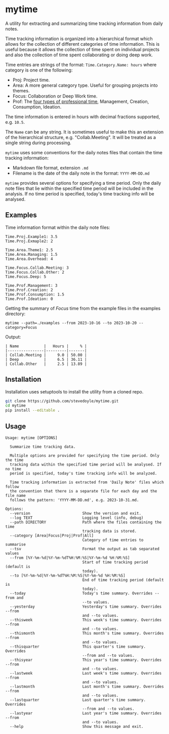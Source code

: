 # mytime

A utility for extracting and summarizing time tracking information from daily
notes.

Time tracking information is organized into a hierarchical format which allows
for the collection of different categories of time information. This is useful
because it allows the collection of time spent on individual projects and also
the collection of time spent collaborating or doing deep work.

Time entries are strings of the format: `Time.Category.Name: hours` where
category is one of the following:

- Proj: Project time.
- Area: A more general category type. Useful for grouping projects into themes.
- Focus: Collaboration or Deep Work time.
- Prof: The [four types of professional time](https://www.sahilbloom.com/newsletter/the-4-types-of-professional-time?ref=mattrutherford.co.uk), Management, Creation, Consumption, Ideation.

The time information is entered in hours with decimal fractions supported, e.g. `10.5`.

The `Name` can be any string. It is sometimes useful to make this an extension
of the hierarchical structure, e.g. "Collab.Meeting". It will be treated as a
single string during processing.

`mytime` uses some conventions for the daily notes files that contain the time
tracking information:

- Markdown file format, extension `.md`
- Filename is the date of the daily note in the format: `YYYY-MM-DD.md`

`mytime` provides several options for specifying a time period. Only the daily
note files that lie within the specified time period will be included in the
analysis. If no time period is specified, today's time tracking info will be
analysed.

## Examples

Time information format within the daily note files:

```
Time.Proj.Example1: 3.5
Time.Proj.Exmaple2: 2

Time.Area.Theme1: 2.5
Time.Area.Managing: 1.5
Time.Area.Overhead: 4

Time.Focus.Collab.Meeting: 3
Time.Focus.Collab.Other: 2
Time.Focus.Deep: 5

Time.Prof.Management: 3
Time.Prof.Creation: 2
Time.Prof.Consumption: 1.5
Time.Prof.Ideation: 0
```

Getting the summary of *Focus* time from the example files in the examples directory:
```
mytime --path=./examples --from 2023-10-16 --to 2023-10-20 --category=Focus
```

Output:
```text
| Name           |   Hours |     % |
|----------------|---------|-------|
| Collab.Meeting |     9.0 | 50.00 |
| Deep           |     6.5 | 36.11 |
| Collab.Other   |     2.5 | 13.89 |
```



## Installation

Installation uses setuptools to install the utility from a cloned repo.

```bash
git clone https://github.com/stevedoyle/mytime.git
cd mytime
pip install --editable .
```

## Usage

```
Usage: mytime [OPTIONS]

  Summarize time tracking data.

  Multiple options are provided for specifying the time period. Only the time
  tracking data within the specified time period will be analysed. If no time
  period is specified, today's time tracking info will be analyzed.

  Time tracking information is extracted from 'Daily Note' files which follow
  the convention that there is a separate file for each day and the file name
  follows the pattern: 'YYYY-MM-DD.md', e.g. 2023-10-31.md.

Options:
  --version                       Show the version and exit.
  --log TEXT                      Logging level (info, debug)
  --path DIRECTORY                Path where the files containing the time
                                  tracking data is stored.
  --category [Area|Focus|Proj|Prof|All]
                                  Category of time entries to summarise
  --tsv                           Format the output as tab separated values
  --from [%Y-%m-%d|%Y-%m-%dT%H:%M:%S|%Y-%m-%d %H:%M:%S]
                                  Start of time tracking period (default is
                                  today).
  --to [%Y-%m-%d|%Y-%m-%dT%H:%M:%S|%Y-%m-%d %H:%M:%S]
                                  End of time tracking period (default is
                                  today).
  --today                         Today's time summary. Overrides --from and
                                  --to values.
  --yesterday                     Yesterday's time summary. Overrides --from
                                  and --to values.
  --thisweek                      This week's time summary. Overrides --from
                                  and --to values.
  --thismonth                     This month's time summary. Overrides --from
                                  and --to values.
  --thisquarter                   This quarter's time summary. Overrides
                                  --from and --to values.
  --thisyear                      This year's time summary. Overrides --from
                                  and --to values.
  --lastweek                      Last week's time summary. Overrides --from
                                  and --to values.
  --lastmonth                     Last month's time summary. Overrides --from
                                  and --to values.
  --lastquarter                   Last quarter's time summary. Overrides
                                  --from and --to values.
  --lastyear                      Last year's time summary. Overrides --from
                                  and --to values.
  --help                          Show this message and exit.
```

